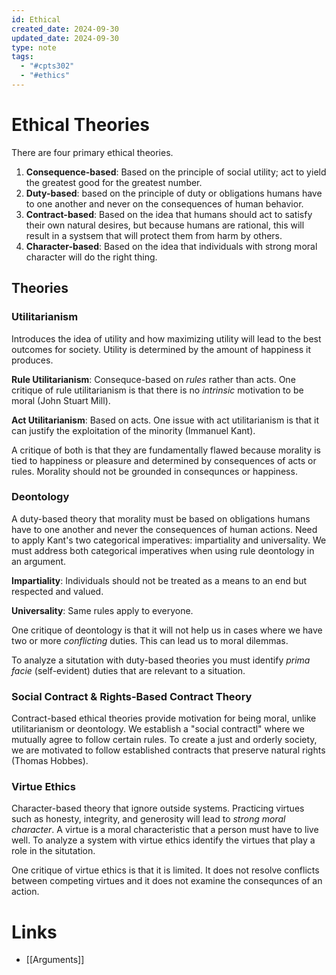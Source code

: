 ```yaml
---
id: Ethical
created_date: 2024-09-30
updated_date: 2024-09-30
type: note
tags:
  - "#cpts302"
  - "#ethics"
---
```


# Ethical Theories

There are four primary ethical theories.
1. **Consequence-based**: Based on the principle of social utility; act to yield the greatest good for the greatest number.
2. **Duty-based**: based on the principle of duty or obligations humans have to one another and never on the consequences of human behavior.
3. **Contract-based**: Based on the idea that humans should act to satisfy their own natural desires, but because humans are rational, this will result in a systsem that will protect them from harm by others.
4. **Character-based**: Based on the idea that individuals with strong moral character will do the right thing.

## Theories

### Utilitarianism

Introduces the idea of utility and how maximizing utility will lead to the best outcomes for society. Utility is determined by the amount of happiness it produces.

**Rule Utilitarianism**: Consequce-based on *rules* rather than acts. One critique of rule utilitarianism is that there is no *intrinsic* motivation to be moral (John Stuart Mill).

**Act Utilitarianism**: Based on acts. One issue with act utilitarianism is that it can justify the exploitation of the minority (Immanuel Kant).

A critique of both is that they are fundamentally flawed because morality is tied to happiness or pleasure and determined by consequences of acts or rules. Morality should not be grounded in consequnces or happiness.

### Deontology

A duty-based theory that morality must be based on obligations humans have to one another and never the consequences of human actions. Need to apply Kant's two categorical imperatives: impartiality and universality. We must address both categorical imperatives when using rule deontology in an argument.

**Impartiality**: Individuals should not be treated as a means to an end but respected and valued.

**Universality**: Same rules apply to everyone.

One critique of deontology is that it will not help us in cases where we have two or more *conflicting* duties. This can lead us to moral dilemmas.

To analyze a situtation with duty-based theories you must identify *prima facie* (self-evident) duties that are relevant to a situation.

### Social Contract & Rights-Based Contract Theory

Contract-based ethical theories provide motivation for being moral, unlike utilitarianism or deontology. We establish a "social contractl" where we mutually agree to follow certain rules. To create a just and orderly society, we are motivated to follow established contracts that preserve natural rights (Thomas Hobbes).

### Virtue Ethics

Character-based theory that ignore outside systems. Practicing virtues such as honesty, integrity, and generosity will lead to *strong moral character*. A virtue is a moral characteristic that a person must have to live well. To analyze a system with virtue ethics identify the virtues that play a role in the situtation.

One critique of virtue ethics is that it is limited. It does not resolve conflicts between competing virtues and it does not examine the consequnces of an action.

# Links

- [[Arguments]]